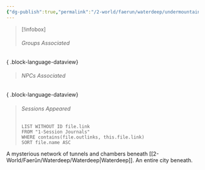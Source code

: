 ```yaml
---
{"dg-publish":true,"permalink":"/2-world/faerun/waterdeep/undermountain/","created":"2025-03-13T10:25:25.437-04:00","updated":"2025-03-13T20:24:59.720-04:00"}
---
```


>[!infobox]
>###### Groups Associated
> 
{ .block-language-dataview}
>###### NPCs Associated
  > 
{ .block-language-dataview}
> ###### Sessions Appeared
> ```dataview 
> LIST WITHOUT ID file.link  
> FROM "1-Session Journals"  
> WHERE contains(file.outlinks, this.file.link)  
> SORT file.name ASC

A mysterious network of tunnels and chambers beneath [[2-World/Faerûn/Waterdeep/Waterdeep\|Waterdeep]]. An entire city beneath.